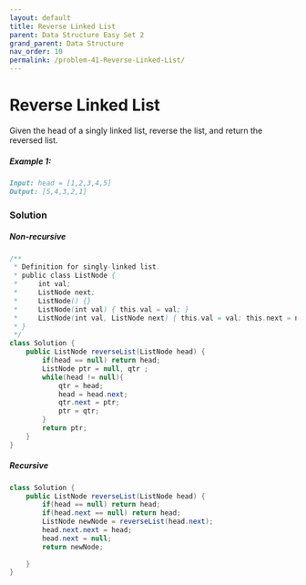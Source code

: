 ```yaml
---
layout: default
title: Reverse Linked List
parent: Data Structure Easy Set 2
grand_parent: Data Structure
nav_order: 10
permalink: /problem-41-Reverse-Linked-List/
---
```

# Reverse Linked List

Given the head of a singly linked list, reverse the list, and return the reversed list.

##### Example 1:
```markdown
Input: head = [1,2,3,4,5]
Output: [5,4,3,2,1]
```
### Solution
##### Non-recursive 
```java
/**
 * Definition for singly-linked list.
 * public class ListNode {
 *     int val;
 *     ListNode next;
 *     ListNode() {}
 *     ListNode(int val) { this.val = val; }
 *     ListNode(int val, ListNode next) { this.val = val; this.next = next; }
 * }
 */
class Solution {
    public ListNode reverseList(ListNode head) {
        if(head == null) return head;
        ListNode ptr = null, qtr ;
        while(head != null){
            qtr = head;
            head = head.next;
            qtr.next = ptr;
            ptr = qtr;
        }
        return ptr;
    }
}
```
##### Recursive
```java
class Solution {
    public ListNode reverseList(ListNode head) {
        if(head == null) return head;
        if(head.next == null) return head;
        ListNode newNode = reverseList(head.next);
        head.next.next = head;
        head.next = null;
        return newNode;
        
    }
}
```